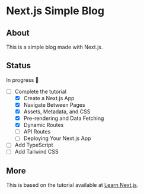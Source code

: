 # Next.js Simple Blog

## About

This is a simple blog made with Next.js.

## Status

In progress :construction:

- [ ] Complete the tutorial
  - [x] Create a Next.js App
  - [x] Navigate Between Pages
  - [x] Assets, Metadata, and CSS
  - [x] Pre-rendering and Data Fetching
  - [x] Dynamic Routes
  - [ ] API Routes
  - [ ] Deploying Your Next.js App
- [ ] Add TypeScript
- [ ] Add Tailwind CSS

## More

This is based on the tutorial available at
[Learn Next.js](https://nextjs.org/learn).
